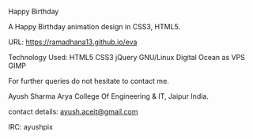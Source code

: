 Happy Birthday

A Happy Birthday animation design in CSS3, HTML5.

URL: https://ramadhana13.github.io/eva

Technology Used: HTML5 CSS3 jQuery  GNU/Linux Digital Ocean as VPS GIMP

For further queries do not hesitate to contact me.

Ayush Sharma Arya College Of Engineering & IT, Jaipur India.

contact details: ayush.aceit@gmail.com

IRC: ayushpix
